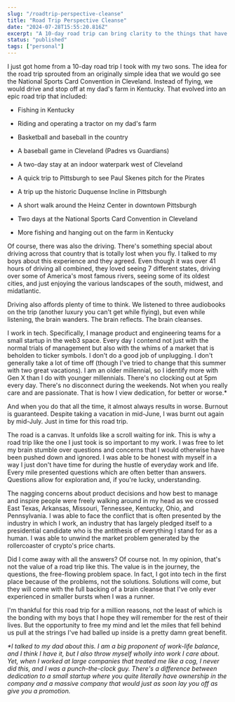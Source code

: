 ```yaml
---
slug: "/roadtrip-perspective-cleanse"
title: "Road Trip Perspective Cleanse"
date: "2024-07-28T15:55:20.816Z"
excerpt: "A 10-day road trip can bring clarity to the things that have clouded your mind for months or years."
status: "published"
tags: ["personal"]
---
```

I just got home from a 10-day road trip I took with my two sons. The idea for the road trip sprouted from an originally simple idea that we would go see the National Sports Card Convention in Cleveland. Instead of flying, we would drive and stop off at my dad's farm in Kentucky. That evolved into an epic road trip that included:

*   Fishing in Kentucky
    
*   Riding and operating a tractor on my dad's farm
    
*   Basketball and baseball in the country
    
*   A baseball game in Cleveland (Padres vs Guardians)
    
*   A two-day stay at an indoor waterpark west of Cleveland
    
*   A quick trip to Pittsburgh to see Paul Skenes pitch for the Pirates
    
*   A trip up the historic Duquense Incline in Pittsburgh
    
*   A short walk around the Heinz Center in downtown Pittsburgh
    
*   Two days at the National Sports Card Convention in Cleveland
    
*   More fishing and hanging out on the farm in Kentucky
    

Of course, there was also the driving. There's something special about driving across that country that is totally lost when you fly. I talked to my boys about this experience and they agreed. Even though it was over 41 hours of driving all combined, they loved seeing 7 different states, driving over some of America's most famous rivers, seeing some of its oldest cities, and just enjoying the various landscapes of the south, midwest, and midatlantic.

Driving also affords plenty of time to think. We listened to three audiobooks on the trip (another luxury you can't get while flying), but even while listening, the brain wanders. The brain reflects. The brain cleanses.

I work in tech. Specifically, I manage product and engineering teams for a small startup in the web3 space. Every day I contend not just with the normal trials of management but also with the whims of a market that is beholden to ticker symbols. I don't do a good job of unplugging. I don't generally take a lot of time off (though I've tried to change that this summer with two great vacations). I am an older millennial, so I identify more with Gen X than I do with younger millennials. There's no clocking out at 5pm every day. There's no disconnect during the weekends. Not when you really care and are passionate. That is how I view dedication, for better or worse.\*

And when you do that all the time, it almost always results in worse. Burnout is guaranteed. Despite taking a vacation in mid-June, I was burnt out again by mid-July. Just in time for this road trip.

The road is a canvas. It unfolds like a scroll waiting for ink. This is why a road trip like the one I just took is so important to my work. I was free to let my brain stumble over questions and concerns that I would otherwise have been pushed down and ignored. I was able to be honest with myself in a way I just don't have time for during the hustle of everyday work and life. Every mile presented questions which are often better than answers. Questions allow for exploration and, if you're lucky, understanding.

The nagging concerns about product decisions and how best to manage and inspire people were freely walking around in my head as we crossed East Texas, Arkansas, Missouri, Tennessee, Kentucky, Ohio, and Pennsylvania. I was able to face the conflict that is often presented by the industry in which I work, an industry that has largely pledged itself to a presidential candidate who is the antithesis of everything I stand for as a human. I was able to unwind the market problem generated by the rollercoaster of crypto's price charts.

Did I come away with all the answers? Of course not. In my opinion, that's not the value of a road trip like this. The value is in the journey, the questions, the free-flowing problem space. In fact, I got into tech in the first place because of the problems, not the solutions. Solutions will come, but they will come with the full backing of a brain cleanse that I've only ever experienced in smaller bursts when I was a runner.

I'm thankful for this road trip for a million reasons, not the least of which is the bonding with my boys that I hope they will remember for the rest of their lives. But the opportunity to free my mind and let the miles that fell behind us pull at the strings I've had balled up inside is a pretty damn great benefit.

_\*I talked to my dad about this. I am a big proponent of work-life balance, and I think I have it, but I also throw myself wholly into work I care about. Yet, when I worked at large companies that treated me like a cog, I never did this, and I was a punch-the-clock guy. There's a difference between dedication to a small startup where you quite literally have ownership in the company and a massive company that would just as soon lay you off as give you a promotion._